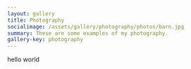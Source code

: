 ```yaml
---
layout: gallery
title: Photography
socialimage: /assets/gallery/photography/photos/barn.jpg
summary: These are some examples of my photography.
gallery-key: photography
---
```

hello world
